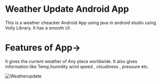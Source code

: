 # Weather Update Android App
This is a weather cheacker Android App using java in android studio using Volly Library.
It has a smooth UI.
# Features of App->

It gives the current weather of Any place worldwide. It also gives information like Temp,humidity
wind speed , cloudiness , pressure etc.

![Weatherupdate](https://user-images.githubusercontent.com/113216632/191362929-9782674d-211f-4de7-8701-c68fd8508cd0.png)
